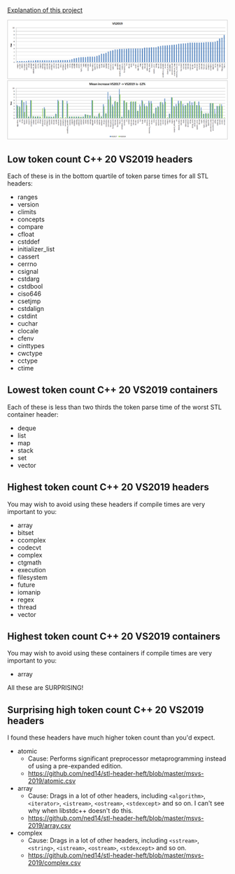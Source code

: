 [Explanation of this project](Readme.md)

<center>
<img src="https://raw.githubusercontent.com/ned14/stl-header-heft/master/graphs/msvs-2019.png"/>
<img src="https://raw.githubusercontent.com/ned14/stl-header-heft/master/graphs/msvs-history.png"/>
</center>

## Low token count C++ 20 VS2019 headers

Each of these is in the bottom quartile of token parse times for all STL headers:

- ranges
- version
- climits
- concepts
- compare
- cfloat
- cstddef
- initializer_list
- cassert
- cerrno
- csignal
- cstdarg
- cstdbool
- ciso646
- csetjmp
- cstdalign
- cstdint
- cuchar
- clocale
- cfenv
- cinttypes
- cwctype
- cctype
- ctime


## Lowest token count C++ 20 VS2019 containers

Each of these is less than two thirds the token parse time of the worst STL container header:

- deque
- list
- map
- stack
- set
- vector

## Highest token count C++ 20 VS2019 headers

You may wish to avoid using these headers if compile times are very important
to you:

- array
- bitset
- ccomplex
- codecvt
- complex
- ctgmath
- execution
- filesystem
- future
- iomanip
- regex
- thread
- vector

## Highest token count C++ 20 VS2019 containers

You may wish to avoid using these containers if compile times are very important
to you:

- array

All these are SURPRISING!

## Surprising high token count C++ 20 VS2019 headers

I found these headers have much higher token count than you'd expect.

- atomic
    - Cause: Performs significant preprocessor metaprogramming instead of using
    a pre-expanded edition.
    - https://github.com/ned14/stl-header-heft/blob/master/msvs-2019/atomic.csv
- array
    - Cause: Drags in a lot of other headers, including `<algorithm>`, `<iterator>`,
    `<istream>`, `<ostream>`, `<stdexcept>` and so on. I can't see why when
    libstdc++ doesn't do this.
    - https://github.com/ned14/stl-header-heft/blob/master/msvs-2019/array.csv
- complex
    - Cause: Drags in a lot of other headers, including `<sstream>`, `<string>`,
    `<istream>`, `<ostream>`, `<stdexcept>` and so on.
    - https://github.com/ned14/stl-header-heft/blob/master/msvs-2019/complex.csv
